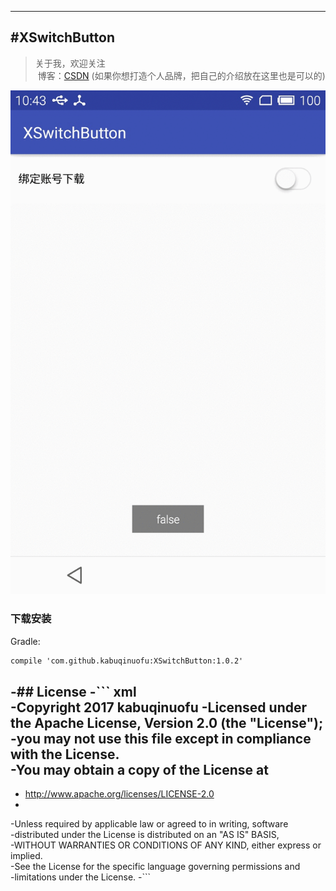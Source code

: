
---
#XSwitchButton
-------------

> 关于我，欢迎关注  
  博客：[CSDN](http://blog.csdn.net/lvshuchangyin)
 (如果你想打造个人品牌，把自己的介绍放在这里也是可以的)

![image](https://github.com/kabuqinuofu/XSwitchButton/blob/master/app/src/main/res/img/style.gif)</br>

### 下载安装
Gradle:  
``` xml
compile 'com.github.kabuqinuofu:XSwitchButton:1.0.2'
```
-## License	
-``` xml	
-Copyright 2017 	kabuqinuofu
-Licensed under the Apache License, Version 2.0 (the "License");	
-you may not use this file except in compliance with the License.	
-You may obtain a copy of the License at	
-	
-   http://www.apache.org/licenses/LICENSE-2.0	
-	
-Unless required by applicable law or agreed to in writing, software	
-distributed under the License is distributed on an "AS IS" BASIS,	
-WITHOUT WARRANTIES OR CONDITIONS OF ANY KIND, either express or implied.	
-See the License for the specific language governing permissions and	
-limitations under the License.	
-```
